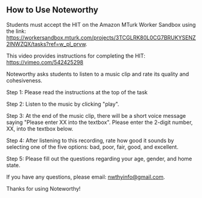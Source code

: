 ## How to Use Noteworthy
Students must accept the HIT on the Amazon MTurk Worker Sandbox using the link: https://workersandbox.mturk.com/projects/3TCGLRK80L0CG7BRUKYSENZ2INWZQX/tasks?ref=w_pl_prvw.

This video provides instructions for completing the HIT: https://vimeo.com/542425298

Noteworthy asks students to listen to a music clip and rate its quality and cohesiveness.

Step 1: Please read the instructions at the top of the task

Step 2: Listen to the music by clicking "play". 

Step 3: At the end of the music clip, there will be a short voice message saying "Please enter XX into the textbox". Please enter the 2-digit number, XX, into the textbox below. 

Step 4: After listening to this recording, rate how good it sounds by selecting one of the five options: bad, poor, fair, good, and excellent.

Step 5: Please fill out the questions regarding your age, gender, and home state. 

If you have any questions, please email: nwthyinfo@gmail.com. 

Thanks for using Noteworthy!
